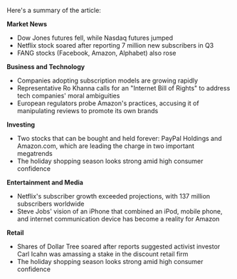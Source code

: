 Here's a summary of the article:

**Market News**

* Dow Jones futures fell, while Nasdaq futures jumped
* Netflix stock soared after reporting 7 million new subscribers in Q3
* FANG stocks (Facebook, Amazon, Alphabet) also rose

**Business and Technology**

* Companies adopting subscription models are growing rapidly
* Representative Ro Khanna calls for an "Internet Bill of Rights" to address tech companies' moral ambiguities
* European regulators probe Amazon's practices, accusing it of manipulating reviews to promote its own brands

**Investing**

* Two stocks that can be bought and held forever: PayPal Holdings and Amazon.com, which are leading the charge in two important megatrends
* The holiday shopping season looks strong amid high consumer confidence

**Entertainment and Media**

* Netflix's subscriber growth exceeded projections, with 137 million subscribers worldwide
* Steve Jobs' vision of an iPhone that combined an iPod, mobile phone, and internet communication device has become a reality for Amazon

**Retail**

* Shares of Dollar Tree soared after reports suggested activist investor Carl Icahn was amassing a stake in the discount retail firm
* The holiday shopping season looks strong amid high consumer confidence